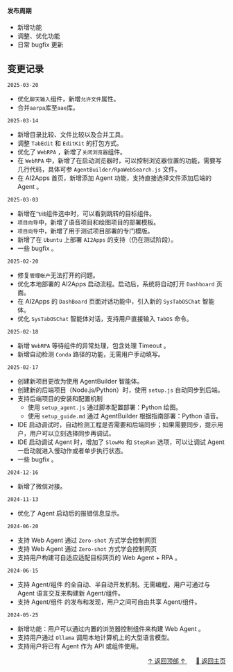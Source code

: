<a name="readme-top"></a>

#### 发布周期

- 新增功能
- 调整、优化功能
- 日常 bugfix 更新

## 变更记录
`2025-03-20`
- 优化`聊天输入`组件，新增`允许文件`属性。
- 合并`aarpa`库至`aae`库。

`2025-03-14`
- 新增目录比较、文件比较以及合并工具。
- 调整 `TabEdit` 和 `EditKit` 的打包方式。
- 优化了 `WebRPA` ，新增了`关闭浏览器`组件。
- 在 `WebRPA` 中，新增了在启动浏览器时，可以控制浏览器位置的功能，需要写几行代码，具体可参 `AgentBuilder/RpaWebSearch.js` 文件。
- 在 AI2Apps 首页，新增添加 Agent 功能，支持直接选择文件添加后端的 Agent 。

`2025-03-03`
- 新增在`飞线`组件选中时，可以看到跳转的目标组件。
- `项目向导`中，新增了语音项目和绘图项目的部署模板。
- `项目向导`中，新增了用于测试项目部署的专门模版。
- 新增了在 `Ubuntu` 上部署 `AI2Apps` 的支持（仍在测试阶段）。
- 一些 bugfix 。

`2025-02-20`
- 修复`管理帐户`无法打开的问题。
- 优化本地部署的 AI2Apps 启动流程。启动后，系统将自动打开 `Dashboard` 页面。
- 在 AI2Apps 的 `DashBoard` 页面对话功能中，引入新的 `SysTabOSChat` 智能体。
- 优化 `SysTabOSChat` 智能体对话，支持用户直接输入 `TabOS` 命令。

`2025-02-18`
- 新增 `WebRPA` 等待组件的异常处理，包含处理 Timeout 。
- 新增自动检测 `Conda` 路径的功能，无需用户手动填写。

`2025-02-17`
- 创建新项目更改为使用 AgentBuilder 智能体。
- 创建新的后端项目（Node.js/Python）时，使用 `setup.js` 自动同步到后端。
- 支持后端项目的安装和配置机制
  - 使用 `setup_agent.js` 通过脚本配置部署：Python 绘图。
  - 使用 `setup_guide.md` 通过 AgentBuilder 根据指南部署：Python 语音。
- IDE 启动调试时，自动检测工程是否需要和后端同步；如果需要同步，提示用户，用户可以立刻选择同步再调试。
- IDE 启动调试 Agent 时，增加了 `SlowMo` 和 `StepRun` 选项，可以让调试 Agent 一启动就进入慢动作或者单步执行状态。
- 一些 bugfix 。

`2024-12-16`
- 新增了微信对接。

`2024-11-13`
- 优化了 Agent 启动后的报错信息显示。

`2024-06-20`
- 支持 Web Agent 通过 `Zero-shot` 方式学会控制网页
- 支持 Web Agent 通过 `Zero-shot` 方式学会控制网页
- 支持用户构建可自适应适配目标网页的 Web Agent + RPA 。

`2024-06-15`
- 支持 Agent/组件 的全自动、半自动开发机制。无需编程，用户可通过与 Agent 语言交互来构建新 Agent/组件。
- 支持 Agent/组件 的发布和发现，用户之间可自由共享 Agent/组件。

`2024-05-25`
- 新增功能：用户可以通过内置的浏览器控制组件来构建 Web Agent 。
- 支持用户通过 `Ollama` 调用本地计算机上的大型语言模型。
- 支持用户将已有 Agent 作为 API 或组件使用。
 
<p align="right" >
  <a href="#readme-top">
    ↑ 返回顶部 ↑
  </a>&nbsp;&nbsp;&nbsp;&nbsp;
  <a href="./README-zh_CN.md">
    🔗 返回主页
  </a>
</p>
